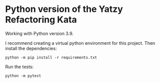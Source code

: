 Python version of the Yatzy Refactoring Kata
=============================================

Working with Python version 3.9.

I recommend creating a virtual python environment for this project. Then install the dependencies:

    python -m pip install -r requirements.txt

Run the tests:

    python -m pytest
